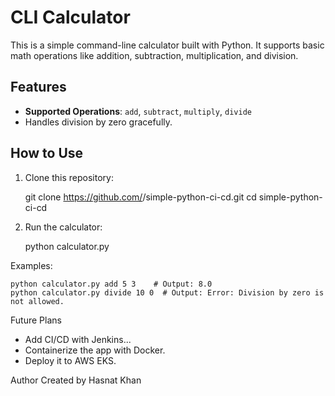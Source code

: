 # CLI Calculator

This is a simple command-line calculator built with Python. It supports basic math operations like addition, subtraction, multiplication, and division.

## Features
- **Supported Operations**: `add`, `subtract`, `multiply`, `divide`
- Handles division by zero gracefully.

## How to Use
1. Clone this repository:

   git clone https://github.com/<your-username>/simple-python-ci-cd.git
   cd simple-python-ci-cd

2. Run the calculator:

	python calculator.py <operation> <number1> <number2>

Examples:

	python calculator.py add 5 3    # Output: 8.0
	python calculator.py divide 10 0  # Output: Error: Division by zero is not allowed.


Future Plans
* Add CI/CD with Jenkins...
* Containerize the app with Docker.
* Deploy it to AWS EKS.

Author
Created by Hasnat Khan
